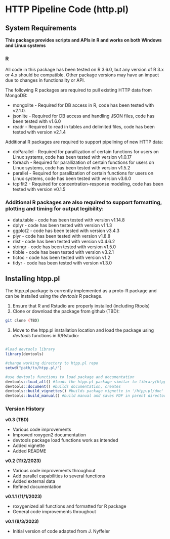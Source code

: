 HTTP Pipeline Code (http.pl)
===========================

System Requirements
-------------------

**This package provides scripts and APIs in R and works on both Windows and Linux systems**


### R

All code in this package has been tested on R 3.6.0, but any version of R 3.x or 4.x should be compatible. Other package versions may have an impact due to changes in functionality or API.

The following R packages are required to pull existing HTTP data from MongoDB:

+ mongolite - Required for DB access in R, code has been tested with v2.1.0.
+ jsonlite - Required for DB access and handling JSON files, code has been tested with v1.6.0
+ readr - Required to read in tables and delimited files, code has been tested with version v2.1.4

Additional R packages are required to support pipelining of new HTTP data:

+ doParallel - Required for parallization of certain functions for users on Linux systems, code has been tested with version v1.0.17
+ foreach - Required for parallization of certain functions for users on Linux systems, code has been tested with version v1.5.2
+ parallel - Required for parallization of certain functions for users on Linux systems, code has been tested with version v3.6.0
+ tcplfit2 - Required for concentration-response modeling, code has been tested with version v0.1.5


### Additional R packages are also required to support formatting, plotting and timing for output legibility:

+ data.table - code has been tested with version v1.14.8
+ dplyr - code has been tested with version v1.1.3
+ ggplot2 - code has been tested with version v3.4.3
+ plyr - code has been tested with version v1.8.8
+ rlist - code has been tested with version v0.4.6.2
+ stringr - code has been tested with version v1.5.0
+ tibble - code has been tested with version v3.2.1
+ tictoc - code has been tested with version v1.2
+ tidyr - code has been tested with version v1.3.0


Installing htpp.pl
------------------

The htpp.pl package is currently implemented as a proto-R package and can be installed using the *devtools* R package.

1. Ensure that R and Rstudio are properly installed (including Rtools)
2. Clone or download the package from github (TBD):
```bash
git clone (TBD)
```
3. Move to the htpp.pl installation location and load the package using *devtools* functions in R/Rstudio:
```r

#load devtools library
library(devtools)

#change working directory to htpp.pl repo
setwd("path/to/htpp.pl/")

#use devtools functions to load package and documentation
devtools::load_all() #loads the htpp.pl package similar to library(htpp.pl)
devtools::document() #builds documentation, creates
devtools::build_vignettes() #builds package vignette in '/htpp.pl/doc'
devtools::build_manual() #build manual and saves PDF in parent directory of the package
```


### Version History

**v0.3 (TBD)**

+ Various code improvements
+ Improved roxygen2 documentation
+ devtools package load functions work as intended
+ Added vignette
+ Added README


**v0.2 (11/2/2023)**

+ Various code improvements throughout
+ Add parallel capabilities to several functions
+ Added external data
+ Refined documentation


**v0.1.1 (11/1/2023)**

+ roxygenized all functions and formatted for R package
+ General code improvements throughout

**v0.1 (8/3/2023)**

+ Initial version of code adapted from J. Nyffeler

